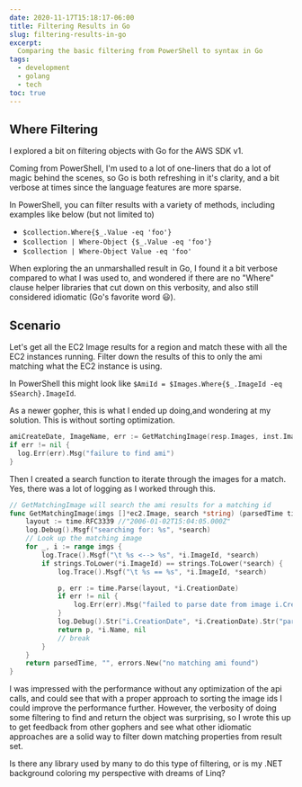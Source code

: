 ```yaml
---
date: 2020-11-17T15:18:17-06:00
title: Filtering Results in Go
slug: filtering-results-in-go
excerpt:
  Comparing the basic filtering from PowerShell to syntax in Go
tags:
  - development
  - golang
  - tech
toc: true
---
```


## Where Filtering

I explored a bit on filtering objects with Go for the AWS SDK v1.

Coming from PowerShell, I'm used to a lot of one-liners that do a lot of magic behind the scenes, so Go is both refreshing in it's clarity, and a bit verbose at times since the language features are more sparse.

In PowerShell, you can filter results with a variety of methods, including examples like below (but not limited to)

- `$collection.Where{$_.Value -eq 'foo'}`
- `$collection | Where-Object {$_.Value -eq 'foo'}`
- `$collection | Where-Object Value -eq 'foo'`

When exploring the an unmarshalled result in Go, I found it a bit verbose compared to what I was used to, and wondered if there are no "Where" clause helper libraries that cut down on this verbosity, and also still considered idiomatic (Go's favorite word 😃).

## Scenario

Let's get all the EC2 Image results for a region and match these with all the EC2 instances running.
Filter down the results of this to only the ami matching what the EC2 instance is using.

In PowerShell this might look like `$AmiId = $Images.Where{$_.ImageId -eq $Search}.ImageId`.

As a newer gopher, this is what I ended up doing,and wondering at my solution.
This is without sorting optimization.

```go
amiCreateDate, ImageName, err := GetMatchingImage(resp.Images, inst.ImageId)
if err != nil {
  log.Err(err).Msg("failure to find ami")
}
```

Then I created a search function to iterate through the images for a match.
Yes, there was a lot of logging as I worked through this.

```go
// GetMatchingImage will search the ami results for a matching id
func GetMatchingImage(imgs []*ec2.Image, search *string) (parsedTime time.Time, imageName string, err error) {
	layout := time.RFC3339 //"2006-01-02T15:04:05.000Z"
	log.Debug().Msgf("searching for: %s", *search)
	// Look up the matching image
	for _, i := range imgs {
		log.Trace().Msgf("\t %s <--> %s", *i.ImageId, *search)
		if strings.ToLower(*i.ImageId) == strings.ToLower(*search) {
			log.Trace().Msgf("\t %s == %s", *i.ImageId, *search)

			p, err := time.Parse(layout, *i.CreationDate)
			if err != nil {
				log.Err(err).Msg("failed to parse date from image i.CreationDate")
			}
			log.Debug().Str("i.CreationDate", *i.CreationDate).Str("parsedTime", p.String()).Msg("ami-create-date result")
			return p, *i.Name, nil
			// break
		}
	}
	return parsedTime, "", errors.New("no matching ami found")
}
```

I was impressed with the performance without any optimization of the api calls, and could see that with a proper approach to sorting the image ids I could improve the performance further.
However, the verbosity of doing some filtering to find and return the object was surprising, so I wrote this up to get feedback from other gophers and see what other idiomatic approaches are a solid way to filter down matching properties from result set.

Is there any library used by many to do this type of filtering, or is my .NET background coloring my perspective with dreams of Linq?
